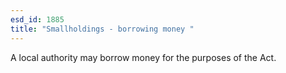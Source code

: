 ```yaml
---
esd_id: 1885
title: "Smallholdings - borrowing money "
---
```


A local authority may borrow money for the purposes of the Act.

